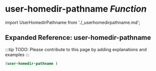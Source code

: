 # **user-homedir-pathname** *Function*

import UserHomedirPathname from './_userhomedirpathname.md';

<UserHomedirPathname />

## Expanded Reference: user-homedir-pathname

:::tip
TODO: Please contribute to this page by adding explanations and examples
:::

```lisp
(user-homedir-pathname )
```
